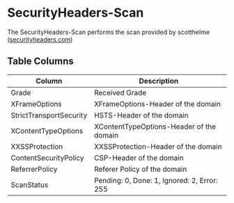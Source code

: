 SecurityHeaders-Scan
============

The SecurityHeaders-Scan performs the scan provided by scotthelme ([securityheaders.com](https://securityheaders.com/))

## Table Columns

| Column |  Description |
| ----------- | ----------- |
| Grade | Received Grade |
| XFrameOptions | XFrameOptions-Header of the domain|
| StrictTransportSecurity | HSTS-Header of the domain|
| XContentTypeOptions| XContentTypeOptions-Header of the domain |
| XXSSProtection | XXSSProtection-Header of the domain |
| ContentSecurityPolicy | CSP-Header of the domain |
| ReferrerPolicy | Referer Policy of the domain |
| ScanStatus | Pending: 0, Done: 1, Ignored: 2, Error: 255 |

 
